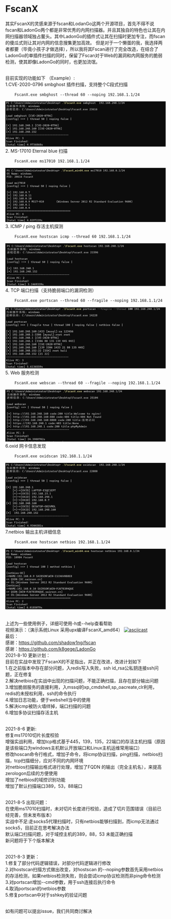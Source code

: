 # FscanX 
其实FscanX的灵感来源于fscan和LodanGo这两个开源项目，首先不得不说fscan和LadonGo两个都是非常优秀的内网扫描器。并且其独自的特色也让其在内网扫描器领域独占鳌头。其中LadonGo的插件式让其在扫描时更加专注，而fscan的傻瓜式则让其对内网的信息搜集更加高效。
但是对于一个懒蛋的我，我选择两者都要（毕竟小孩子才做选择），所以我将其Fscan进行了完全改造，在结合了LadonGo的单插件扫描的同时，保留了Fscan对于Web的漏洞和内网服务的脆弱检测，使其即像LadonGo的同时，也更加流氓。

<br>目前实现的功能如下  （Example）:
<br>1.CVE-2020-0796 smbghost 插件扫描，支持整个C段式扫描
```shell
    FscanX.exe smbghost --thread 60 --noping 192.168.1.1/24
```
![img.png](image/img4.png)
<br>2. MS-17010 Eternal blue 扫描
```shell
    FscanX.exe ms17010 192.168.1.1/24
```
![img.png](image/img6.png)
<br>3. ICMP / ping 存活主机探测
```shell
    FscanX.exe hostscan icmp --thread 60 192.168.1.1/24
```
![img.png](image/img1.png)
<br>4. TCP 端口扫描（支持脆弱端口的漏洞检测）
```shell
    FscanX.exe portscan --thread 60 --fragile --noping 192.168.1.1/24
```
![img.png](image/img3.png)
<br>5. Web 服务检测
```shell 
    FscanX.exe webscan --thread 60 --fragile --noping 192.168.1.1/24
```
![img.png](image/img2.png)
<br>6.oxid 网卡信息发现
```shell
    FscanX.exe oxidscan 192.168.1.1/24
```
![img.png](image/img.png)
<br>7.netbios 输出主机详细信息
```shell
    FscanX.exe hostscan netbios 192.168.1.1/24
```
![img.png](image/img5.png)

<br> 上述为一些使用例子，详细可使用-h或--help查看帮助
<br> 视频演示：（演示系统Linux 采用upx编译FscanX_amd64）
[![asciicast](https://asciinema.org/a/428622.svg)](https://asciinema.org/a/428622)
<br> 最后：
<br> 感谢：https://github.com/shadow1ng/fscan
<br> 感谢：https://github.com/k8gege/LadonGo
<br> 2021-8-10 更新计划：
<br> 目前在实战中发现了FscanX的不足指出，并正在改进，改进计划如下
<br> 1.在之前版本中存在部分问题，入redis写入失败，ssh id_rsa公私钥连接ssh问题，正在修复
<br> 2.解决netbios在实战中出现的扫描问题，不能正确扫描，且存在部分输出问题
<br> 3.增加脆弱服务的直接利用，入mssql的xp_cmdshell,sp_oacreate,clr利用，redis的未授权利用，ssh的命令执行
<br> 4.增加日志功能，便于webshell当中的使用
<br> 5.解决icmp被防火墙绊掉，端口扫描的问题
<br> 6.增加多协议扫描存活主机

<br> 2021-8-6 更新:
<br> 修复ms17010切片长度校验
<br> 增强实战利用，增加tcp格式基于445，139，135，22端口的存活主机扫描（原因是该些端口为windows主机默认开放端口和Linux主机运维常用端口）
<br> 修改hoscan命令行格式，增加子命令，将icmp协议扫描，ping扫描，netbios扫描，tcp扫描细分，应对不同的内网环境
<br> 对netbios扫描输出格式进行处理，增加了FQDN 的输出（完全主机名），来提高zerologon后续的方便使用
<br> 增加了netbios的域控识别功能
<br> 增加了默认扫描端口389，53，88端口

<br> 2021-8-5 出现问题：
<br>在使用ms17010扫描时，未对切片长度进行校验，造成了切片范围错误（目前已经完善，但未发布版本）
<br>实战中不足:走socks5代理扫描时，只有netbios能够扫描到，而icmp无法通过socks5，目前正在思考解决办法
<br>默认端口扫描问题，对于域控主机的389，88，53 未能正确扫描
<br>新问题将于下个版本解决

<br> 2021-8-3 更新：
<br> 1.修复了部分代码逻辑错误，对部分代码逻辑进行修改
<br> 2.对hostscan扫描方式做出改变，对hostscan 的--noping参数首先采用netbios的存活检测，如果netbios检测失败，则会尝试icmp协议检测而非ping命令检测
<br> 3.对portscan增加--cmd参数，用于ssh连接后执行命令
<br> 4.取消portscan的netbios参数
<br> 5.修复portscan中对于sshkey的验证问题

<br> 如有问题可以提出issue，我们共同商讨解决

